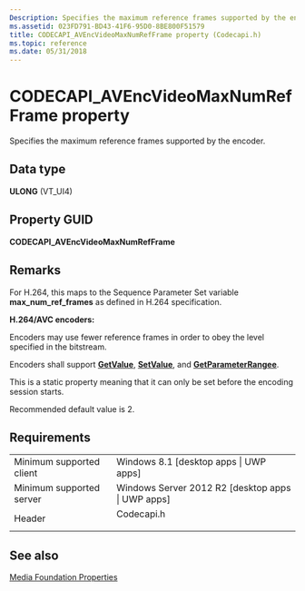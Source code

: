```yaml
---
Description: Specifies the maximum reference frames supported by the encoder.
ms.assetid: 023FD791-BD43-41F6-95D0-8BE800F51579
title: CODECAPI_AVEncVideoMaxNumRefFrame property (Codecapi.h)
ms.topic: reference
ms.date: 05/31/2018
---
```


# CODECAPI\_AVEncVideoMaxNumRefFrame property

Specifies the maximum reference frames supported by the encoder.

## Data type

**ULONG** (VT\_UI4)

## Property GUID

**CODECAPI\_AVEncVideoMaxNumRefFrame**

## Remarks

For H.264, this maps to the Sequence Parameter Set variable **max\_num\_ref\_frames** as defined in H.264 specification.

**H.264/AVC encoders:**

Encoders may use fewer reference frames in order to obey the level specified in the bitstream.

Encoders shall support [**GetValue**](/windows/desktop/api/mfobjects/nf-mfobjects-imfmediaevent-getvalue), [**SetValue**](/windows/desktop/api/strmif/nf-strmif-icodecapi-setvalue), and [**GetParameterRangee**](/windows/desktop/api/strmif/nf-strmif-icodecapi-getparameterrange).

This is a static property meaning that it can only be set before the encoding session starts.

Recommended default value is 2.

## Requirements



|                                     |                                                                                       |
|-------------------------------------|---------------------------------------------------------------------------------------|
| Minimum supported client<br/> | Windows 8.1 \[desktop apps \| UWP apps\]<br/>                                   |
| Minimum supported server<br/> | Windows Server 2012 R2 \[desktop apps \| UWP apps\]<br/>                        |
| Header<br/>                   | <dl> <dt>Codecapi.h</dt> </dl> |



## See also

<dl> <dt>

[Media Foundation Properties](media-foundation-properties.md)
</dt> </dl>

 

